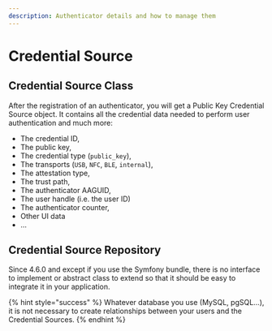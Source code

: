 ```yaml
---
description: Authenticator details and how to manage them
---
```


# Credential Source

## Credential Source Class

After the registration of an authenticator, you will get a Public Key Credential Source object. It contains all the credential data needed to perform user authentication and much more:

* The credential ID,
* The public key,
* The credential type (`public_key`),
* The transports (`USB`, `NFC`, `BLE`, `internal`),
* The attestation type,
* The trust path,
* The authenticator AAGUID,
* The user handle (i.e. the user ID)
* The authenticator counter,
* Other UI data
* ...

## Credential Source Repository

Since 4.6.0 and except if you use the Symfony bundle, there is no interface to implement or abstract class to extend so that it should be easy to integrate it in your application.

{% hint style="success" %}
Whatever database you use (MySQL, pgSQL…), it is not necessary to create relationships between your users and the Credential Sources.
{% endhint %}
